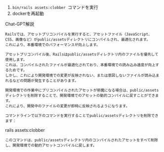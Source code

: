1. ```bin/rails assets:clobber ```コマンドを実行
2. dockerを再起動

Chat-GPT解説
```
Railsでは、アセットプリコンパイルを実行すると、アセットファイル（JavaScript、CSS、画像など）がpublic/assetsディレクトリにコンパイルされ、最適化されます。
これにより、本番環境でのパフォーマンスが向上します。

アセットプリコンパイル後、Railsはpublic/assetsディレクトリ内のファイルを優先して使用します。
これは、コンパイルされたファイルが最適化されており、本番環境での読み込み速度が向上するためです。
しかし、これにより開発環境での変更が反映されない、または意図しないファイルが読み込まれるなどの問題が発生することがあります。

開発環境での作業中にプリコンパイルされたアセットが邪魔になる場合は、public/assetsディレクトリを削除することで、開発環境でのアセットの動的コンパイルに戻すことができます。
これにより、開発中のファイルの変更が即時に反映されるようになります。

コマンドラインで以下のコマンドを実行することでpublic/assetsディレクトリを削除できます：
```
rails assets:clobber
```
このコマンドは、public/assetsディレクトリ内のコンパイルされたアセットをすべて削除し、開発環境での動的アセットコンパイルに戻します。
```
